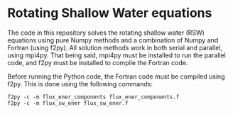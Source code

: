 # Rotating Shallow Water equations
The code in this repository solves the rotating shallow water (RSW) equations using pure Numpy methods and a combination of Numpy and Fortran (using f2py). All solution methods work in both serial and parallel, using mpi4py. That being said, mpi4py must be installed to run the parallel code, and f2py must be installed to compile the Fortran code.

Before running the Python code, the Fortran code must be compiled using f2py. This is done using the following commands:

```
f2py -c -m flux_ener_components flux_ener_components.f
f2py -c -m flux_sw_ener flux_sw_ener.f
```